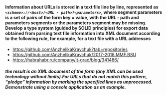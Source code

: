 
#### Information about URLs is stored in a text file line by line, represented as ***`<scheme>://<host>/<URL ‐ path>?<parameters>`***, where segment parameters is a set of pairs of the form key = value, with the URL ‐ path and parameters segments or the parameters segment may be missing. Develop a type system (guided by SOLID principles) for export data obtained from parsing text file information into XML document according to the following rule, for example, for a text file with a URL addresses

+ https://github.com/AnzhelikaKravchuk?tab=repositories
+ https://github.com/AnzhelikaKravchuk/2017-2018.MMF.BSU
+ https://habrahabr.ru/company/it-grad/blog/341486/

##### the result is an XML document of the form (any XML can be used technology without limits).For URLs that do not match this pattern, “pledge” information by marking the specified lines as unprocessed. Demonstrate using a console application as an example.

